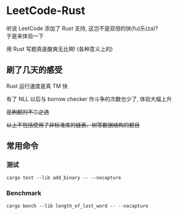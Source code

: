 # LeetCode-Rust
听说 LeetCode 添加了 Rust 支持, 这岂不是双倍的快(fu)乐(za)?   
于是来体验一下

用 Rust 写题真是酸爽无比啊! (各种意义上的)

## 刷了几天的感受
Rust 运行速度是真 TM 快

有了 NLL 以后与 borrow checker 作斗争的次数也少了, 体验大幅上升

<s>是刷题的不二之选</s>

<s>以上不包括使用了非标准库的链表、树等数据结构的题目</s>

## 常用命令

### 测试
```
cargo test --lib add_binary -- --nocapture
```

### Benchmark
```
cargo bench --lib length_of_last_word -- --nocapture
```
